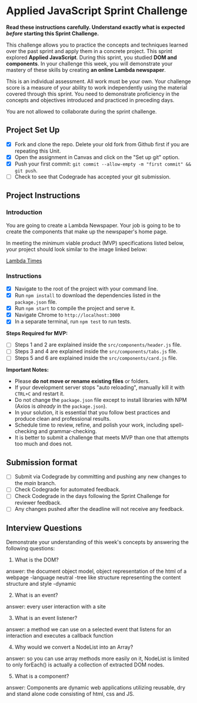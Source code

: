 # Applied JavaScript Sprint Challenge

**Read these instructions carefully. Understand exactly what is expected _before_ starting this Sprint Challenge.**

This challenge allows you to practice the concepts and techniques learned over the past sprint and apply them in a concrete project. This sprint explored **Applied JavaScript**. During this sprint, you studied **DOM and components**. In your challenge this week, you will demonstrate your mastery of these skills by creating **an online Lambda newspaper**.

This is an individual assessment. All work must be your own. Your challenge score is a measure of your ability to work independently using the material covered through this sprint. You need to demonstrate proficiency in the concepts and objectives introduced and practiced in preceding days.

You are not allowed to collaborate during the sprint challenge.

## Project Set Up

- [X] Fork and clone the repo. Delete your old fork from Github first if you are repeating this Unit.
- [X] Open the assignment in Canvas and click on the "Set up git" option.
- [X] Push your first commit: `git commit --allow-empty -m "first commit" && git push`.
- [ ] Check to see that Codegrade has accepted your git submission.

## Project Instructions

### Introduction

You are going to create a Lambda Newspaper. Your job is going to be to create the components that make up the newspaper's home page.

In meeting the minimum viable product (MVP) specifications listed below, your project should look similar to the image linked below:

[Lambda Times](https://tk-assets.lambdaschool.com/cac4803c-6e8f-4846-be0e-b20d82a34a73_lambda-times.png)

### Instructions

- [X] Navigate to the root of the project with your command line.
- [X] Run `npm install` to download the dependencies listed in the `package.json` file.
- [X] Run `npm start` to compile the project and serve it.
- [X] Navigate Chrome to `http://localhost:3000`
- [X] In a separate terminal, run `npm test` to run tests.

**Steps Required for MVP:**

- [ ] Steps 1 and 2 are explained inside the `src/components/header.js` file.
- [ ] Steps 3 and 4 are explained inside the `src/components/tabs.js` file.
- [ ] Steps 5 and 6 are explained inside the `src/components/card.js` file.

**Important Notes:**

- Please **do not move or rename existing files** or folders.
- If your development server stops "auto reloading", manually kill it with `CTRL+C` and restart it.
- Do not change the `package.json` file except to install libraries with NPM (Axios is _already_ in the `package.json`).
- In your solution, it is essential that you follow best practices and produce clean and professional results.
- Schedule time to review, refine, and polish your work, including spell-checking and grammar-checking.
- It is better to submit a challenge that meets MVP than one that attempts too much and does not.

## Submission format

- [ ] Submit via Codegrade by committing and pushing any new changes to the *main* branch.
- [ ] Check Codegrade for automated feedback.
- [ ] Check Codegrade in the days following the Sprint Challenge for reviewer feedback.
- [ ] Any changes pushed after the deadline will not receive any feedback.

## Interview Questions

Demonstrate your understanding of this week's concepts by answering the following questions:

1. What is the DOM?

answer: the document object model, object representation of the html of a webpage
-language neutral
-tree like structure representing the content structure and style
-dynamic

2. What is an event?

answer: every user interaction with a site

3. What is an event listener?

answer: a method we can use on a selected event that listens for an interaction and executes a callback function

4. Why would we convert a NodeList into an Array?

answer: so you can use array methods more easily on it, NodeList is limited to only forEach() is actually a collection of extracted DOM nodes.

5. What is a component?

answer: Components are dynamic web applications utilizing reusable, dry and stand alone code consisting of html, css and JS.
